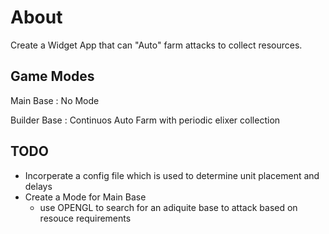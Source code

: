 # About

Create a Widget App that can "Auto" farm attacks to collect resources. 

## Game Modes

Main Base : No Mode

Builder Base : Continuos Auto Farm with periodic elixer collection 


## TODO 

 -  Incorperate a config file which is used to determine unit placement and delays
 -  Create a Mode for Main Base
     - use OPENGL to search for an adiquite base to attack based on resouce requirements
